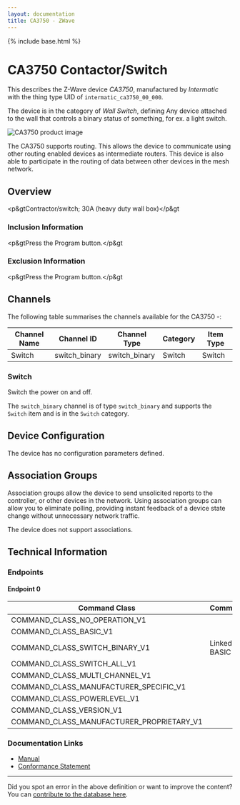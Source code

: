 ```yaml
---
layout: documentation
title: CA3750 - ZWave
---
```


{% include base.html %}

# CA3750 Contactor/Switch
This describes the Z-Wave device *CA3750*, manufactured by *Intermatic* with the thing type UID of ```intermatic_ca3750_00_000```.

The device is in the category of *Wall Switch*, defining Any device attached to the wall that controls a binary status of something, for ex. a light switch.

![CA3750 product image](https://opensmarthouse.org/zwavedatabase/426/image/)


The CA3750 supports routing. This allows the device to communicate using other routing enabled devices as intermediate routers.  This device is also able to participate in the routing of data between other devices in the mesh network.

## Overview

<p&gtContractor/switch; 30A (heavy duty wall box)</p&gt

### Inclusion Information

<p&gtPress the Program button.</p&gt

### Exclusion Information

<p&gtPress the Program button.</p&gt

## Channels

The following table summarises the channels available for the CA3750 -:

| Channel Name | Channel ID | Channel Type | Category | Item Type |
|--------------|------------|--------------|----------|-----------|
| Switch | switch_binary | switch_binary | Switch | Switch | 

### Switch
Switch the power on and off.

The ```switch_binary``` channel is of type ```switch_binary``` and supports the ```Switch``` item and is in the ```Switch``` category.



## Device Configuration

The device has no configuration parameters defined.

## Association Groups

Association groups allow the device to send unsolicited reports to the controller, or other devices in the network. Using association groups can allow you to eliminate polling, providing instant feedback of a device state change without unnecessary network traffic.

The device does not support associations.
## Technical Information

### Endpoints

#### Endpoint 0

| Command Class | Comment |
|---------------|---------|
| COMMAND_CLASS_NO_OPERATION_V1| |
| COMMAND_CLASS_BASIC_V1| |
| COMMAND_CLASS_SWITCH_BINARY_V1| Linked to BASIC|
| COMMAND_CLASS_SWITCH_ALL_V1| |
| COMMAND_CLASS_MULTI_CHANNEL_V1| |
| COMMAND_CLASS_MANUFACTURER_SPECIFIC_V1| |
| COMMAND_CLASS_POWERLEVEL_V1| |
| COMMAND_CLASS_VERSION_V1| |
| COMMAND_CLASS_MANUFACTURER_PROPRIETARY_V1| |

### Documentation Links

* [Manual](https://opensmarthouse.org/zwavedatabase/426/CA3750.pdf)
* [Conformance Statement](https://opensmarthouse.org/zwavedatabase/426/ZC07040017.pdf)

---

Did you spot an error in the above definition or want to improve the content?
You can [contribute to the database here](https://opensmarthouse.org/zwavedatabase/426).
